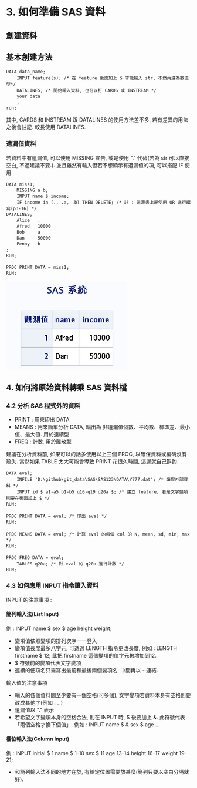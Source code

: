 <!-- markdownlint-disable MD033 -->
<!-- markdownlint-disable MD010 -->
<!-- markdownlint-disable MD037 -->

# 3. 如何準備 SAS 資料

## 創建資料

## 基本創建方法

```SAS
DATA data_name;
    INPUT feature(s); /* 在 feature 後面加上 $ 才能輸入 str, 不然內建為數值型*/
    DATALINES; /* 開始輸入資料, 也可以打 CARDS 或 INSTREAM */
    your data
    ;
run;
```

其中, CARDS 和 INSTREAM 跟 DATALINES 的使用方法差不多, 若有差異的用法之後會註記. 較長使用 DATALINES.

### 遺漏值資料

若資料中有遺漏值, 可以使用 MISSING 宣告, 或是使用 "." 代替(若為 str 可以直接空白, 不過建議不要.). 並且雖然有輸入但若不想顯示有遺漏值的項, 可以搭配 IF 使用.

```SAS
DATA miss1;
    MISSING a b;
    INPUT name $ income;
    IF income in (., .a, .b) THEN DELETE; /* 註 : 這邊書上是使用 OR 進行編寫(p3-16) */
DATALINES;
    Alice   .
    Afred   10000
    Bob     a
    Dan     50000
    Penny   b
;
RUN;

PROC PRINT DATA = miss1; 
RUN;
```

![3-1](圖片\3-1.PNG)

## 4. 如何將原始資料轉乘 SAS 資料檔

### 4.2 分析 SAS 程式外的資料

* PRINT : 用來印出 DATA
* MEANS : 用來簡單分析 DATA, 輸出為 非遺漏值個數、平均數、標準差、最小值、最大值. 用於連續型
* FREQ : 計數. 用於離散型

建議在分析資料前, 如果可以的話多使用以上三個 PROC, 以確保資料或編碼沒有疏失. 當然如果 TABLE 太大可能會導致 PRINT 花很久時間, 這邊就自己斟酌.

```SAS
DATA eval;
	INFILE 'D:\github\git_data\SAS\SAS123\DATA\Y777.dat'; /* 讀取外部資料 */
	INPUT id $ a1-a5 b1-b5 q16-q19 q20a $; /* 建立 feature, 若是文字變項則要在後面加上 $ */
RUN;

PROC PRINT DATA = eval; /* 印出 eval */
RUN;

PROC MEANS DATA = eval; /* 計算 eval 的每個 col 的 N, mean, sd, min, max */
RUN;

PROC FREQ DATA = eval;
	TABLES q20a; /* 對 eval 的 q20a 進行計數 */
RUN;
```

### 4.3 如何應用 INPUT 指令讀入資料

INPUT 的注意事項 :

#### 簡列輸入法(List Input)

例 : INPUT name $ sex $ age height weight;

* 變項值依照變項的排列次序一一登入
* 變項值長度最多八字元, 可透過 LENGTH 指令更改長度, 例如 : LENGTH firstname $ 12; 此把 firstname 這個變項的值字元數增加到12.
* $ 符號前的變項代表文字變項
* 連續的便項名只需寫出最前和最後兩個變項名, 中間再以 - 連結.

輸入值的注意事項

* 輸入的各個資料間至少要有一個空格(可多個), 文字變項若資料本身有空格則要改成其他字(例如 : _ )
* 遺漏值以 "." 表示
* 若希望文字變項本身的空格合法, 則在 INPUT 時, \$ 後要加上 &. 此符號代表 「兩個空格才換下個值」. 例如 : INPUT name \$ & sex \$ age ...

#### 欄位輸入法(Column Input)

例 : INPUT initial $ 1 name $ 1-10 sex $ 11 age 13-14 height 16-17 weight 19-21;

* 和簡列輸入法不同的地方在於, 有給定位置需要放甚麼(簡列只要以空白分隔就好).

